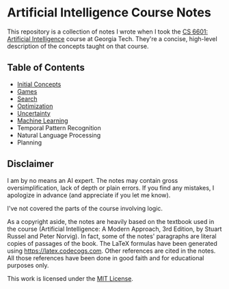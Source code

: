 # Artificial Intelligence Course Notes
This repository is a collection of notes I wrote when I took the [CS 6601: Artificial Intelligence](https://www.omscs.gatech.edu/cs-6601-artificial-intelligence) course at Georgia Tech. They're a concise, high-level description of the concepts taught on that course.

## Table of Contents
* [Initial Concepts](initial-concepts.md)
* [Games](games.md)
* [Search](search.md)
* [Optimization](optimization.md)
* [Uncertainty](uncertainty.md)
* [Machine Learning](machine-learning.md)
* Temporal Pattern Recognition
* Natural Language Processing
* Planning

## Disclaimer
I am by no means an AI expert. The notes may contain gross oversimplification, lack of depth or plain errors. If you find any mistakes, I apologize in advance (and appreciate if you let me know).

I've not covered the parts of the course involving logic.

As a copyright aside, the notes are heavily based on the textbook used in the course (Artificial Intelligence: A Modern Approach, 3rd Edition, by Stuart Russel and Peter Norvig). In fact, some of the notes' paragraphs are literal copies of passages of the book. The LaTeX formulas have been generated using https://latex.codecogs.com. Other references are cited in the notes. All those references have been done in good faith and for educational purposes only.

This work is licensed under the [MIT License](LICENSE).

